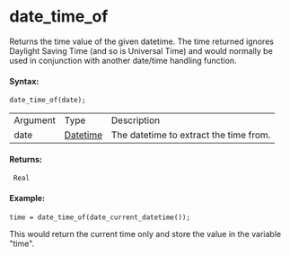 # date_time_of

Returns the time value of the given datetime. The time returned ignores
Daylight Saving Time (and so is Universal Time) and would normally be
used in conjunction with another date/time handling function.

#### Syntax:

``` gml
date_time_of(date);
```

|          |                                                                                                                         |                                        |
|----------|-------------------------------------------------------------------------------------------------------------------------|----------------------------------------|
| Argument | Type                                                                                                                    | Description                            |
| date     |  [Datetime](../../../../../GameMaker_Language/GML_Reference/Maths_And_Numbers/Date_And_Time/date_current_datetime)  | The datetime to extract the time from. |

#### Returns:

``` gml
 Real
```

#### Example:

``` gml
time = date_time_of(date_current_datetime());
```

This would return the current time only and store the value in the
variable "time".
